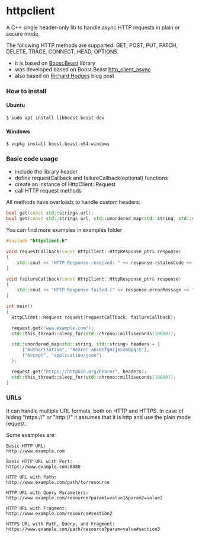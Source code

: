 # httpclient
A C++ single header-only lib to handle async HTTP requests in plain or secure mode.

The following HTTP methods are supported: GET, POST, PUT, PATCH, DELETE, TRACE, CONNECT, HEAD, OPTIONS.

- it is based on [Boost.Beast](https://github.com/boostorg/beast) library
- was developed based on Boost.Beast [http_client_async](https://www.boost.org/doc/libs/1_82_0/libs/beast/example/http/client/async/http_client_async.cpp)
- also based on [Richard Hodges](https://cppalliance.org/richard/2021/01/01/RichardsNewYearUpdate.html) blog post

### How to install

#### Ubuntu
```bash
$ sudo apt install libboost-beast-dev
```

#### Windows
```shell
$ vcpkg install boost-beast:x64-windows
```

### Basic code usage

- include the library header
- define requestCallback and failureCallback(optional) functions
- create an instance of HttpClient::Request
- call HTTP request methods

All methods have overloads to handle custom headers:
```cpp
bool get(const std::string& url);
bool get(const std::string& url, std::unordered_map<std::string, std::string>& fields);
```

You can find more examples in examples folder 

```cpp
#include "httpclient.h"

void requestCallback(const HttpClient::HttpResponse_ptr& response)
{
    std::cout << "HTTP Response received: " << response->statusCode << " (" << response->responseTimeMs << "ms)" << std::endl;
}

void failureCallback(const HttpClient::HttpResponse_ptr& response)
{
    std::cout << "HTTP Response failed (" << response.errorMessage << ")" << std::endl;
}

int main()
{
  HttpClient::Request request(requestCallback, failureCallback);

  request.get("www.example.com");
  std::this_thread::sleep_for(std::chrono::milliseconds(10000));

  std::unordered_map<std::string, std::string> headers = {
      {"Authorization", "Bearer abcDefgHijkLmnOpqrS"},
      {"Accept", "application/json"}
  };

  request.get("https://httpbin.org/bearer", headers);
  std::this_thread::sleep_for(std::chrono::milliseconds(10000));
}
```

### URLs
It can handle multiple URL formats, both on HTTP and HTTPS. In case of hiding "https://" or "http://" it assumes that it is http and use the plain mode request.

Some examples are:
```
Basic HTTP URL:
http://www.example.com 

Basic HTTP URL with Port:
https://www.example.com:8080

HTTP URL with Path:
http://www.example.com/path/to/resource

HTTP URL with Query Parameters:
http://www.example.com/resource?param1=value1&param2=value2

HTTP URL with Fragment:
http://www.example.com/resource#section2

HTTPS URL with Path, Query, and Fragment:
https://www.example.com/path/resource?param=value#section3
```




